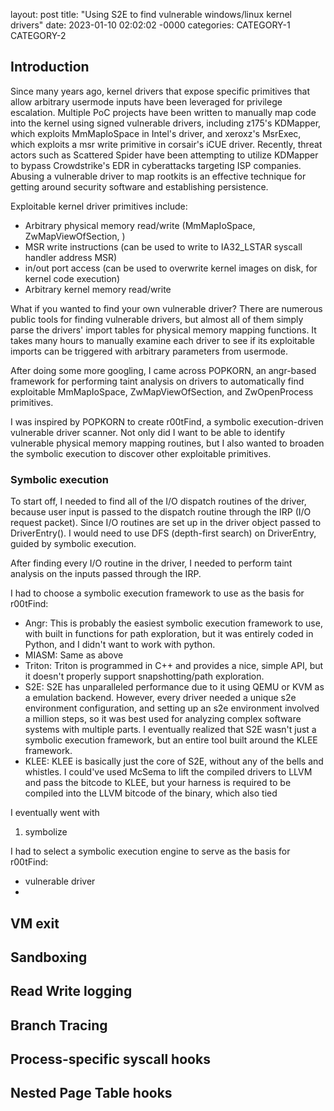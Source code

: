 layout: post
title: "Using S2E to find vulnerable windows/linux kernel drivers"
date: 2023-01-10 02:02:02 -0000
categories: CATEGORY-1 CATEGORY-2

## Introduction

Since many years ago, kernel drivers that expose specific primitives that allow arbitrary usermode inputs have been leveraged for privilege escalation. Multiple PoC projects have been written to manually map code into the kernel using signed vulnerable drivers, including z175's KDMapper, which exploits MmMapIoSpace in Intel's driver, and xeroxz's MsrExec, which exploits a msr write primitive in corsair's iCUE driver. Recently, threat actors such as Scattered Spider have been attempting to utilize KDMapper to bypass Crowdstrike's EDR in cyberattacks targeting ISP companies. Abusing a vulnerable driver to map rootkits is an effective technique for getting around security software and establishing persistence.

Exploitable kernel driver primitives include:
- Arbitrary physical memory read/write (MmMapIoSpace, ZwMapViewOfSection, )
- MSR write instructions (can be used to write to IA32_LSTAR syscall handler address MSR)
- in/out port access (can be used to overwrite kernel images on disk, for kernel code execution)
- Arbitrary kernel memory read/write 

What if you wanted to find your own vulnerable driver? There are numerous public tools for finding vulnerable drivers, but almost all of them simply parse the drivers' import tables for physical memory mapping functions. It takes many hours to manually examine each driver to see if its exploitable imports can be triggered with arbitrary parameters from usermode.

After doing some more googling, I came across POPKORN, an angr-based framework for performing taint analysis on drivers to automatically find exploitable MmMapIoSpace, ZwMapViewOfSection, and ZwOpenProcess primitives. 

I was inspired by POPKORN to create r00tFind, a symbolic execution-driven vulnerable driver scanner. Not only did I want to be able to identify vulnerable physical memory mapping routines, but I also wanted to broaden the symbolic execution to discover other exploitable primitives.

### Symbolic execution

To start off, I needed to find all of the I/O dispatch routines of the driver, because user input is passed to the dispatch routine through the IRP (I/O request packet). Since I/O routines are set up in the driver object passed to DriverEntry().  I would need to use DFS (depth-first search) on DriverEntry, guided by symbolic execution. 

After finding every I/O routine in the driver, I needed to perform taint analysis on the inputs passed through the IRP.

I had to choose a symbolic execution framework to use as the basis for r00tFind:

- Angr: This is probably the easiest symbolic execution framework to use, with built in functions for path exploration, but it was entirely coded in Python, and I didn't want to work with python.
- MIASM: Same as above
- Triton: Triton is programmed in C++ and provides a nice, simple API, but it doesn't properly support snapshotting/path exploration.
- S2E: S2E has unparalleled performance due to it using QEMU or KVM as a emulation backend. However, every driver needed a unique s2e environment configuration, and setting up an s2e environment involved a million steps, so it was best used for analyzing complex software systems with multiple parts. I eventually realized that S2E wasn't just a symbolic execution framework, but an entire tool built around the KLEE framework.
- KLEE: KLEE is basically just the core of S2E, without any of the bells and whistles. I could've used McSema to lift the compiled drivers to LLVM and pass the bitcode to KLEE, but your harness is required to be compiled into the LLVM bitcode of the binary, which also tied 

I eventually went with 

1. symbolize


I had to select a symbolic execution engine to serve as the basis for r00tFind:
- vulnerable driver
- 

## VM exit

## Sandboxing 

## Read Write logging

## Branch Tracing

## Process-specific syscall hooks

## Nested Page Table hooks
